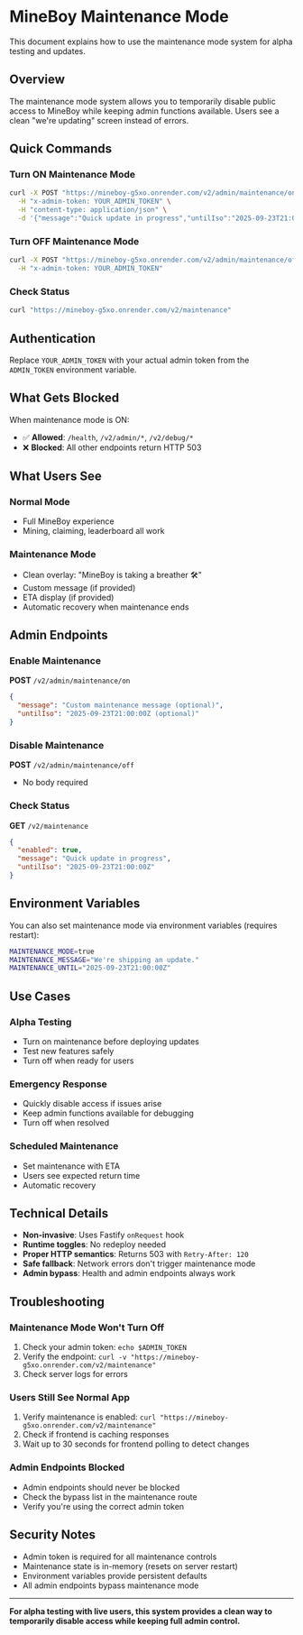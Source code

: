 # MineBoy Maintenance Mode

This document explains how to use the maintenance mode system for alpha testing and updates.

## Overview

The maintenance mode system allows you to temporarily disable public access to MineBoy while keeping admin functions available. Users see a clean "we're updating" screen instead of errors.

## Quick Commands

### Turn ON Maintenance Mode
```bash
curl -X POST "https://mineboy-g5xo.onrender.com/v2/admin/maintenance/on" \
  -H "x-admin-token: YOUR_ADMIN_TOKEN" \
  -H "content-type: application/json" \
  -d '{"message":"Quick update in progress","untilIso":"2025-09-23T21:00:00Z"}'
```

### Turn OFF Maintenance Mode
```bash
curl -X POST "https://mineboy-g5xo.onrender.com/v2/admin/maintenance/off" \
  -H "x-admin-token: YOUR_ADMIN_TOKEN"
```

### Check Status
```bash
curl "https://mineboy-g5xo.onrender.com/v2/maintenance"
```

## Authentication

Replace `YOUR_ADMIN_TOKEN` with your actual admin token from the `ADMIN_TOKEN` environment variable.

## What Gets Blocked

When maintenance mode is ON:
- ✅ **Allowed**: `/health`, `/v2/admin/*`, `/v2/debug/*`
- ❌ **Blocked**: All other endpoints return HTTP 503

## What Users See

### Normal Mode
- Full MineBoy experience
- Mining, claiming, leaderboard all work

### Maintenance Mode
- Clean overlay: "MineBoy is taking a breather 🛠️"
- Custom message (if provided)
- ETA display (if provided)
- Automatic recovery when maintenance ends

## Admin Endpoints

### Enable Maintenance
**POST** `/v2/admin/maintenance/on`
```json
{
  "message": "Custom maintenance message (optional)",
  "untilIso": "2025-09-23T21:00:00Z (optional)"
}
```

### Disable Maintenance
**POST** `/v2/admin/maintenance/off`
- No body required

### Check Status
**GET** `/v2/maintenance`
```json
{
  "enabled": true,
  "message": "Quick update in progress",
  "untilIso": "2025-09-23T21:00:00Z"
}
```

## Environment Variables

You can also set maintenance mode via environment variables (requires restart):

```bash
MAINTENANCE_MODE=true
MAINTENANCE_MESSAGE="We're shipping an update."
MAINTENANCE_UNTIL="2025-09-23T21:00:00Z"
```

## Use Cases

### Alpha Testing
- Turn on maintenance before deploying updates
- Test new features safely
- Turn off when ready for users

### Emergency Response
- Quickly disable access if issues arise
- Keep admin functions available for debugging
- Turn off when resolved

### Scheduled Maintenance
- Set maintenance with ETA
- Users see expected return time
- Automatic recovery

## Technical Details

- **Non-invasive**: Uses Fastify `onRequest` hook
- **Runtime toggles**: No redeploy needed
- **Proper HTTP semantics**: Returns 503 with `Retry-After: 120`
- **Safe fallback**: Network errors don't trigger maintenance mode
- **Admin bypass**: Health and admin endpoints always work

## Troubleshooting

### Maintenance Mode Won't Turn Off
1. Check your admin token: `echo $ADMIN_TOKEN`
2. Verify the endpoint: `curl -v "https://mineboy-g5xo.onrender.com/v2/maintenance"`
3. Check server logs for errors

### Users Still See Normal App
1. Verify maintenance is enabled: `curl "https://mineboy-g5xo.onrender.com/v2/maintenance"`
2. Check if frontend is caching responses
3. Wait up to 30 seconds for frontend polling to detect changes

### Admin Endpoints Blocked
- Admin endpoints should never be blocked
- Check the bypass list in the maintenance route
- Verify you're using the correct admin token

## Security Notes

- Admin token is required for all maintenance controls
- Maintenance state is in-memory (resets on server restart)
- Environment variables provide persistent defaults
- All admin endpoints bypass maintenance mode

---

**For alpha testing with live users, this system provides a clean way to temporarily disable access while keeping full admin control.**
